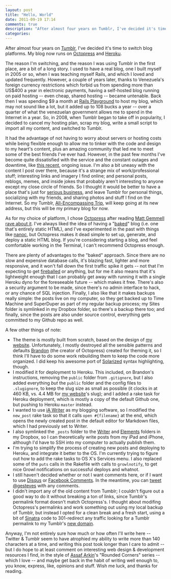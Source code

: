 ```yaml
---
layout: post
title: "Hello, World"
date: 2011-09-19 17:14
comments: true
description: "After almost four years on Tumblr, I've decided it's time to switch blog platforms. My blog now runs on Octopress and Heroku."
categories: 
---
```


After almost four years on [Tumblr][tumblr], I've decided it's time to switch blog platforms. My blog now runs on [Octopress][octo] and [Heroku][her].

The reason I'm switching, and the reason I was using Tumblr in the first place, are a bit of a long story. I used to have a real blog, one I built myself in 2005 or so, when I was teaching myself Rails, and which I loved and updated frequently. However, a couple of years later, thanks to Venezuela's foreign currency restrictions which forbid us from spending more than US$400 a year in electronic payments, having a self-hosted blog running on paid hosting -- even cheap, shared hosting -- became untenable. Back then I was spending $9 a month at [Rails Playground][rp] to host my blog, which may not sound like a lot, but it added up to 108 bucks a year -- over a quarter of what the venezuelan government allows me to spend in the Internet in a year. So, in 2008, when Tumblr began to take off in popularity, I decided to cancel my hosting plan, scrap my blog, write a small script to import all my content, and switched to Tumblr.

[rp]: http://railsplayground.com/

It had the advantage of not having to worry about servers or hosting costs while being flexible enough to allow me to tinker with the code and design to my heart's content, plus an amazing community that led me to meet some of the best friends I've ever had. However, in the past few months I've become quite dissatisfied with the service and the constant outages and downtime, like [this recent][outage], ongoing issue. I'm also a bit uneasy with the content I post over there, because it's a strange mix of work/professional stuff; interesting links and imagery I find online; and personal posts, reblogs, memes, and inside jokes that probably aren't interesting to anyone except my close circle of friends. So I thought it would be better to have a place that's just for [serious business][sb], and leave Tumblr for personal things, socializing with my friends, and sharing photos and stuff I find on the Internet. So my Tumblr, [All-Encompassing Trip][aet], will keep going at its new address, but this will be my primary blog for now.

[sb]: http://gestev.es/AGnN
[outage]: http://staff.tumblr.com/post/10264121525/outage

As for my choice of platform, I chose [Octopress][octo] after reading [Matt Gemmell][legend] [rave about it][legend-octo]. I've always liked the idea of having a "[baked][baked]" blog (i.e. one that's entirely static <abbr>HTML</abbr>), and I've experimented in the past with things like [nanoc][nanoc], but Octopress makes it dead simple to set up, generate, and deploy a static <abbr>HTML</abbr> blog. If you're considering starting a blog, and feel comfortable working in the Terminal, I can't recommend Octopress enough.

[tumblr]: http://www.tumblr.com
[octo]: http://octopress.org
[her]: http://www.heroku.com
[legend]: http://mattgemmell.com
[legend-octo]: http://mattgemmell.com/2011/09/12/blogging-with-octopress/
[aet]: http://tumblr.gesteves.com
[baked]: http://inessential.com/2011/03/16/a_plea_for_baked_weblogs
[nanoc]: http://nanoc.stoneship.org/

There are plenty of advantages to the "baked" approach. Since there are no slow and expensive database calls, it's blazing fast, lighter and more responsive, and it won't fall down the first traffic spike it gets -- not that I'm expecting to get [fireballed][df] or anything, but for me it also means that it's lightweight enough that I can probably get away with running it with a single Heroku dyno for the foreseeable future -- which makes it free. There's also a security argument to be made, since there's no admin interface to hack, or any chance of <abbr>SQL</abbr> injection. Finally, I also like that it makes backups really simple: the posts live on my computer, so they get backed up to Time Machine and SuperDuper as part of my regular backup process; my Sites folder is symlinked in my Dropbox folder, so there's a backup there too; and finally, since the posts are also under source control, everything gets committed to my Github repo as well.

[df]: http://daringfireball.net

A few other things of note:

* The theme is mostly built from scratch, based on the design of [my website][web]. Unfortunately, I mostly destroyed all the sensible patterns and defaults [Brandon][imathis] (the creator of Octopress) created for theming it, so I think I'll have to do some work rebuilding them to keep the code more organized. I did keep his awesome port of [Solarized][sol] syntax highlighting, though.
* I modified it for deployment to Heroku. This included, on Brandon's instructions, removing the `public` folder from `.gitignore`, but I also added everything *but* the `public` folder and the config files to `.slugignore`, to keep the slug size as small as possible (it clocks in at 460 KB, vs. 4.4 MB for [my website][web]'s slug); and I added a rake task for Heroku deployment, which is mostly a copy of the default Github one, but pushing to Heroku `master` instead.
* I wanted to use [iA Writer][ia] as my blogging software, so I modified the `new_post` rake task so that it calls `open #{filename}` at the end, which opens the newly created post in the default editor for Markdown files, which I had previously set to Writer.
* I also symlinked the `_posts` folder to the [Writer][ia] and [Elements][ele] folders in my Dropbox, so I can theoretically write posts from my iPad and iPhone, although I'd have to <abbr>SSH</abbr> into my computer to actually publish them.
* I'm trying to simplify the process of creating new posts and deploying to Heroku, and integrate it better to the OS. I'm currently trying to figure out how to add the rake tasks to OS X's Services menu. I also replaced some of the `puts` calls in the Rakefile with calls to `growlnotify`, to get nice Growl notifications on successful deploys and whatnot.
* I still haven't decided whether or not I want comments here, or if I want to use [Disqus][disqus] or [Facebook Comments][fbc]. In the meantime, you can [tweet @gesteves][tweet] with any comments.
* I didn't import any of the old content from Tumblr; I couldn't figure out a good way to do it without breaking a ton of links, since Tumblr's permalink format doesn't match Octopress's. I thought about modifing Octopress's permalinks and work something out using my local backup of Tumblr, but instead I opted for a clean break and a fresh start, using a bit of [Sinatra][sinatra] code to 301-redirect any traffic looking for a Tumblr permalink to my Tumblr's [new domain][aet].

[web]: http://www.gesteves.com
[imathis]: https://twitter.com/#!/imathis
[ia]: http://www.iawriter.com/
[sol]: http://ethanschoonover.com/solarized
[ele]: http://www.secondgearsoftware.com/elements/
[disqus]: http://disqus.com/
[fbc]: https://developers.facebook.com/docs/reference/plugins/comments/
[tweet]: https://twitter.com/intent/tweet?text=%40gesteves%20
[sinatra]: http://www.sinatrarb.com/

Anyway, I'm not entirely sure how much or how often I'll write here -- Twitter & Tumblr seem to have atrophied my ability to write more than 140 characters at a time, and writing this post took longer than I care to admit -- but I do hope to at least comment on interesting web design & development resources I find, in the style of [Assaf Arkin][assaf]'s "Rounded Corners" series -- which I love -- and maybe get back in the habit of writing well enough to, you know, express, like, opinions and stuff. Wish me luck, and thanks for reading.

[assaf]: http://labnotes.org/